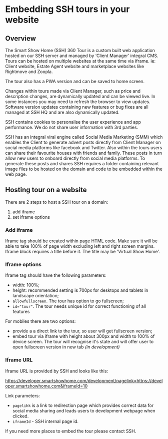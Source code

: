# Embedding SSH tours in your website

## Overview
The Smart Show Home (SSH) 360 Tour is a custom built web application hosted on our SSH server and managed by ‘Client Manager’ integral CMS. Tours can be hosted on multiple websites at the same time via iframe. ie: Client website, Estate Agent website and marketplace websites like Rightmove and Zoopla.

The tour also has a PWA version and can be saved to home screen.

Changes within tours made via Client Manager, such as price and description changes, are dynamically updated and can be viewed live. In some instances you may need to refresh the browser to view updates. Software version updates containing new features or bug fixes are all managed at SSH HQ and are also dynamically updated.

SSH contains cookies to personalise the user experience and app performance. We do not share user information with 3rd parties. 

SSH has an integral viral engine called Social Media Marketing (SMM)  which enables the Client to generate advert posts directly from Client Manager on social media platforms like facebook and Twitter. Also within the tours users can share their favourite houses with friends and family. These posts in turn allow new users to onboard directly from social media platforms. To generate these posts and shares SSH requires a folder containing relevant image files to be hosted on the domain and code to be embedded within the web page. 

## Hosting tour on a website
There are 2 steps to host a SSH tour on a domain:

 1. add iframe
 2. set iframe options

### Add iframe

Iframe tag should be created within page HTML code. Make sure it will be able to take 100% of page width excluding left and right screen margins. Iframe block requires a title before it. The title may be 'Virtual Show Home'.

### Iframe options
Iframe tag should have the following parameters:

 - width: 100%;
 - height: recommended setting is 700px for desktops and tablets in landscape orientation;
 - `allowfullscreen`. The tour has option to go fullscreen;
 - `id="tour"`. The tour needs unique id for correct functioning of all features

For mobiles there are two options:
* provide a a direct link to the tour, so user will get fullscreen version;
* embed tour via iframe with height about 300px and width to 100% of device screen. The tour will recognise it's state and will offer user to open fullscreen version in new tab *(in development)* 

### Iframe URL
 
 Iframe URL is provided by SSH and looks like this:

   https://developer.smartshowhome.com/development/pagelink=https://developer.smartshowhome.com&iframeId=10

Link parameters:
* `pagelihk` is a link to redirection page which provides correct data for social media sharing and leads users to development webpage when clicked.
* `iframeId` - SSH internal page id.

If you need more places to embed the tour please contact SSH.
